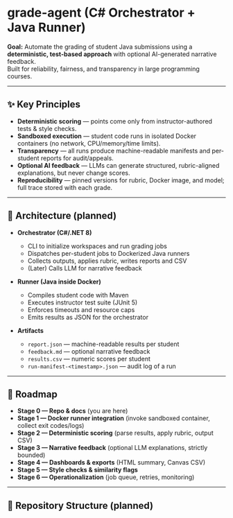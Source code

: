# grade-agent (C# Orchestrator + Java Runner)

**Goal:** Automate the grading of student Java submissions using a **deterministic, test-based approach** with optional AI-generated narrative feedback.  
Built for reliability, fairness, and transparency in large programming courses.

---

## ✨ Key Principles
- **Deterministic scoring** — points come only from instructor-authored tests & style checks.
- **Sandboxed execution** — student code runs in isolated Docker containers (no network, CPU/memory/time limits).
- **Transparency** — all runs produce machine-readable manifests and per-student reports for audit/appeals.
- **Optional AI feedback** — LLMs can generate structured, rubric-aligned explanations, but never change scores.
- **Reproducibility** — pinned versions for rubric, Docker image, and model; full trace stored with each grade.

---

## 📐 Architecture (planned)
- **Orchestrator (C#/.NET 8)**  
  - CLI to initialize workspaces and run grading jobs  
  - Dispatches per-student jobs to Dockerized Java runners  
  - Collects outputs, applies rubric, writes reports and CSV  
  - (Later) Calls LLM for narrative feedback  

- **Runner (Java inside Docker)**  
  - Compiles student code with Maven  
  - Executes instructor test suite (JUnit 5)  
  - Enforces timeouts and resource caps  
  - Emits results as JSON for the orchestrator  

- **Artifacts**  
  - `report.json` — machine-readable results per student  
  - `feedback.md` — optional narrative feedback  
  - `results.csv` — numeric scores per student  
  - `run-manifest-<timestamp>.json` — audit log of a run  

---

## 🚦 Roadmap
- **Stage 0 — Repo & docs** (you are here)
- **Stage 1 — Docker runner integration** (invoke sandboxed container, collect exit codes/logs)
- **Stage 2 — Deterministic scoring** (parse results, apply rubric, output CSV)
- **Stage 3 — Narrative feedback** (optional LLM explanations, strictly bounded)
- **Stage 4 — Dashboards & exports** (HTML summary, Canvas CSV)
- **Stage 5 — Style checks & similarity flags**
- **Stage 6 — Operationalization** (job queue, retries, monitoring)

---

## 📂 Repository Structure (planned)
